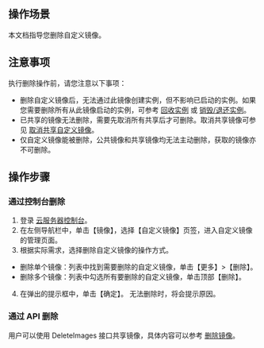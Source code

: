 ## 操作场景

本文档指导您删除自定义镜像。

## 注意事项
执行删除操作前，请您注意以下事项：
 - 删除自定义镜像后，无法通过此镜像创建实例，但不影响已启动的实例。如果您需要删除所有从此镜像启动的实例，可参考 [回收实例](https://intl.cloud.tencent.com/document/product/213/4931) 或 [销毁/退还实例](https://intl.cloud.tencent.com/document/product/213/4930)。
 - 已共享的镜像无法删除，需要先取消所有共享后才可删除。取消共享镜像可参见 [取消共享自定义镜像](https://intl.cloud.tencent.com/document/product/213/7148)。
 - 仅自定义镜像能被删除，公共镜像和共享镜像均无法主动删除，获取的镜像亦不可删除。

## 操作步骤

### 通过控制台删除
1. 登录 [云服务器控制台](https://console.cloud.tencent.com/cvm/)。
2. 在左侧导航栏中，单击【镜像】，选择【自定义镜像】页签，进入自定义镜像的管理页面。
3. 根据实际需求，选择删除自定义镜像的操作方式。
 - 删除单个镜像：列表中找到需要删除的自定义镜像，单击【更多】>【删除】。
 - 删除多个镜像：列表中勾选所有要删除的自定义镜像，单击顶部【删除】。
4. 在弹出的提示框中，单击【确定】。
无法删除时，将会提示原因。

### 通过 API 删除
用户可以使用 DeleteImages 接口共享镜像，具体内容可以参考 [删除镜像](https://cloud.tencent.com/document/api/213/15716)。

